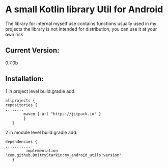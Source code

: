# A small Kotlin library Util for Android

The library for internal myself use
contains functions usually used in my projects
the library is not intended for distribution, you can use it at your own risk


## Current Version:


0.7.0b

## Installation:

1 in project level build.gradle add:
```
allprojects {
repositories {
........
        maven { url "https://jitpack.io" }
        }
   }
```

2 in module level build.gradle add:
```
dependencies {
...........
         implementation 'com.github.DmitryStarkin:my_android_utils:version'
   }
```

